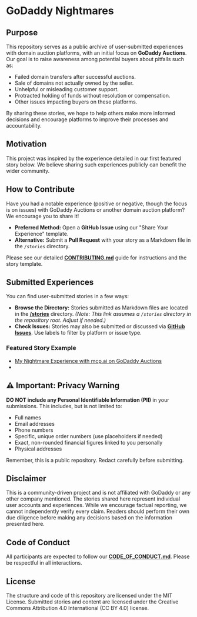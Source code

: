 # GoDaddy Nightmares

## Purpose

This repository serves as a public archive of user-submitted experiences with domain auction platforms, with an initial focus on **GoDaddy Auctions**. Our goal is to raise awareness among potential buyers about pitfalls such as:

* Failed domain transfers after successful auctions.
* Sale of domains not actually owned by the seller.
* Unhelpful or misleading customer support.
* Protracted holding of funds without resolution or compensation.
* Other issues impacting buyers on these platforms.

By sharing these stories, we hope to help others make more informed decisions and encourage platforms to improve their processes and accountability.

## Motivation

This project was inspired by the experience detailed in our first featured story below. We believe sharing such experiences publicly can benefit the wider community.

## How to Contribute

Have you had a notable experience (positive or negative, though the focus is on issues) with GoDaddy Auctions or another domain auction platform? We encourage you to share it!

* **Preferred Method:** Open a **GitHub Issue** using our "Share Your Experience" template.
* **Alternative:** Submit a **Pull Request** with your story as a Markdown file in the `/stories` directory.

Please see our detailed **[CONTRIBUTING.md](CONTRIBUTING.md)** guide for instructions and the story template.

## Submitted Experiences

You can find user-submitted stories in a few ways:

* **Browse the Directory:** Stories submitted as Markdown files are located in the [**/stories**](./stories) directory. *(Note: This link assumes a `/stories` directory in the repository root. Adjust if needed.)*
* **Check Issues:** Stories may also be submitted or discussed via [**GitHub Issues**](https://github.com/zhangzhongnan928/godaddy-nightmares/issues). Use labels to filter by platform or issue type.

### Featured Story Example
* [My Nightmare Experience with mcp.ai on GoDaddy Auctions](https://github.com/zhangzhongnan928/godaddy-nightmares/blob/main/stories/My%20Nightmare%20Experience%20with%20GoDaddy%20Auctions%3A%20A%20Warning%20to%20Domain%20Buyers.md)
* 
## ⚠️ Important: Privacy Warning

**DO NOT include any Personal Identifiable Information (PII)** in your submissions. This includes, but is not limited to:
* Full names
* Email addresses
* Phone numbers
* Specific, unique order numbers (use placeholders if needed)
* Exact, non-rounded financial figures linked to you personally
* Physical addresses

Remember, this is a public repository. Redact carefully before submitting.

## Disclaimer

This is a community-driven project and is not affiliated with GoDaddy or any other company mentioned. The stories shared here represent individual user accounts and experiences. While we encourage factual reporting, we cannot independently verify every claim. Readers should perform their own due diligence before making any decisions based on the information presented here.

## Code of Conduct

All participants are expected to follow our **[CODE_OF_CONDUCT.md](CODE_OF_CONDUCT.md)**. Please be respectful in all interactions.

## License

The structure and code of this repository are licensed under the MIT License. Submitted stories and content are licensed under the Creative Commons Attribution 4.0 International (CC BY 4.0) license.
